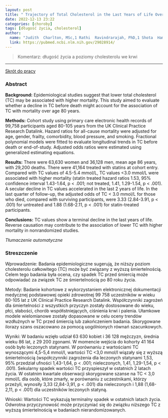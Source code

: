 ```yaml
---
layout: post
title: " Trajectory of Total Cholesterol in the Last Years of Life Over Age 80 Years: Cohort Study of 99,758 Participants"
date: 2022-12-13 23:22
categories: [choroby]
tags: [długość życia, cholesterol]
author:
  name: "Judith  Charlton, MSc,1 Rathi  Ravindrarajah, PhD,1 Shota  Hamada, DrPH,1,2 Stephen H. Jackson, MD,3 and Martin C. Gulliford, MA1,4 "
  link: https://pubmed.ncbi.nlm.nih.gov/29028914/
---
```


> Komentarz: długość życia a poziomy cholesterolu we krwi
> 
<hr>

[Skrót do pracy](https://pubmed.ncbi.nlm.nih.gov/29028914/) 

### Abstract
**Background:** Epidemiological studies suggest that lower total cholesterol (TC) may be associated with higher mortality. This study aimed to evaluate whether a decline in TC before death might account for the association of TC with mortality over age 80 years.

**Methods:** Cohort study using primary care electronic health records of 99,758 participants aged 80-105 years from the UK Clinical Practice Research Datalink. Hazard ratios for all-cause mortality were adjusted for age, gender, frailty, comorbidity, blood pressure, and smoking. Fractional polynomial models were fitted to evaluate longitudinal trends in TC before death or end-of-study. Adjusted odds ratios were estimated using generalized estimating equations.

**Results:** There were 63,630 women and 36,128 men, mean age 86 years, with 29,200 deaths. There were 41,164 treated with statins at cohort entry. Compared with TC values of 4.5-5.4 mmol/L, TC values <3.0 mmol/L were associated with higher mortality (statin treated hazard ratios 1.53, 95% confidence interval 1.43-1.64, p < .001; not treated, 1.41, 1.29-1.54, p < .001). A secular decline in TC values accelerated in the last 2 years of life. In the last quarter of follow-up, the adjusted odds of TC < 3.0 mmol/L for those who died, compared with surviving participants, were 3.33 (2.84-3.91, p < .001) for untreated and 1.88 (1.68-2.11, p < .001) for statin-treated participants.

**Conclusions:** TC values show a terminal decline in the last years of life. Reverse causation may contribute to the association of lower TC with higher mortality in nonrandomized studies.

*Tłumaczenie automatyczne*

### Streszczenie
Wprowadzenie: Badania epidemiologiczne sugerują, że niższy poziom cholesterolu całkowitego (TC) może być związany z wyższą śmiertelnością. Celem tego badania była ocena, czy spadek TC przed śmiercią może odpowiadać za związek TC ze śmiertelnością po 80 roku życia.  
  
Metody: Badanie kohortowe z wykorzystaniem elektronicznej dokumentacji medycznej podstawowej opieki zdrowotnej 99 758 uczestników w wieku 80-105 lat z UK Clinical Practice Research Datalink. Współczynniki zagrożeń dla śmiertelności z wszystkich przyczyn zostały dostosowane do wieku, płci, słabości, chorób współistniejących, ciśnienia krwi i palenia. Ułamkowe modele wielomianowe zostały dopasowane w celu oceny trendów wzdłużnych w TC przed śmiercią lub zakończeniem badania. Skorygowane ilorazy szans oszacowano za pomocą uogólnionych równań szacunkowych.  
  
Wyniki: W badaniu wzięło udział 63 630 kobiet i 36 128 mężczyzn, średnia wieku 86 lat, z 29 200 zgonami. W momencie wejścia do kohorty 41 164 osób było leczonych statynami. W porównaniu z wartościami TC wynoszącymi 4,5-5,4 mmol/l, wartości TC <3,0 mmol/l wiązały się z wyższą śmiertelnością (współczynniki zagrożenia dla leczonych statynami 1,53, 95% przedział ufności 1,43-1,64, p < .001; nieleczonych, 1,41, 1,29-1,54, p < .001). Sekularny spadek wartości TC przyspieszył w ostatnich 2 latach życia. W ostatnim kwartale obserwacji skorygowane szanse na TC < 3,0 mmol/L dla osób, które zmarły, w porównaniu z uczestnikami, którzy przeżyli, wynosiły 3,33 (2,84-3,91, p < .001) dla nieleczonych i 1,88 (1,68-2,11, p < .001) dla uczestników leczonych statyną.  
  
Wnioski: Wartości TC wykazują terminalny spadek w ostatnich latach życia. Odwrotna przyczynowość może przyczyniać się do związku niższego TC z wyższą śmiertelnością w badaniach nierandomizowanych.